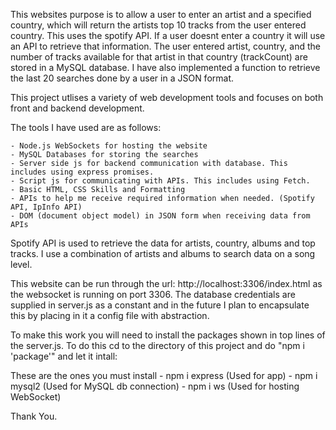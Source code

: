 
This websites purpose is to allow a user to enter an artist and a specified country, which will return the artists top 10 tracks from the user entered country. 
This uses the spotify API.
If a user doesnt enter a country it will use an API to retrieve that information.
The user entered artist, country, and the number of tracks available for that artist in that country (trackCount) are stored in a MySQL database.
I have also implemented a function to retrieve the last 20 searches done by a user in a JSON format.

This project utlises a variety of web development tools and focuses on both front and backend development.

The tools I have used are as follows:

	- Node.js WebSockets for hosting the website
	- MySQL Databases for storing the searches
	- Server side js for backend communication with database. This includes using express promises.
	- Script js for communicating with APIs. This includes using Fetch.
	- Basic HTML, CSS Skills and Formatting
	- APIs to help me receive required information when needed. (Spotify API, IpInfo API)
	- DOM (document object model) in JSON form when receiving data from APIs

Spotify API is used to retrieve the data for artists, country, albums and top tracks. I use a combination of artists and albums to search data on a song level.

This website can be run through the url: http://localhost:3306/index.html as the websocket is running on port 3306.
The database credentials are supplied in server.js as a constant and in the future I plan to encapsulate this by placing in it a config file with abstraction.

To make this work you will need to install the packages shown in top lines of the server.js.
To do this cd to the directory of this project and do "npm i 'package'" and let it intall:

These are the ones you must install
	- npm i express (Used for app)
	- npm i mysql2 (Used for MySQL db connection)
	- npm i ws (Used for hosting WebSocket)
	

Thank You.
